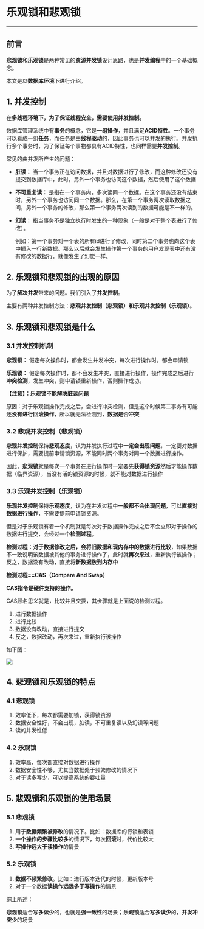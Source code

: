 # 乐观锁和悲观锁

---------------------

## 前言

**悲观锁和乐观锁**是两种常见的**资源并发锁**设计思路，也是**并发编程**中的一个基础概念。

本文是以**数据库环境**下进行介绍。

## 1. 并发控制

在**多线程环境下，为了保证线程安全，需要使用并发控制。**

数据库管理系统中有**事务**的概念，它是**一组操作**，并且满足**ACID特性**。一个事务可以看成一组**任务**，而任务是由**线程驱动**的，因此事务也可以并发的执行。并发执行多个事务时，为了保证每个事物都具有ACID特性，也同样需要**并发控制**。

常见的由并发所产生的问题：

- **脏读：** 当一个事务正在访问数据，并且对数据进行了修改，而这种修改还没有提交到数据库中，此时，另外一个事务也访问这个数据，然后使用了这个数据

- **不可重复读：** 是指在一个事务内，多次读同一个数据。在这个事务还没有结束时，另外一个事务也访问同一个数据。那么，在第一个事务两次读取数据之间，另外一个事务的修改，那么第一个事务两次读到的数据可能是不一样的。

- **幻读：** 指当事务不是独立执行时发生的一种现象（一般是对于整个表进行了修改）。

  例如：第一个事务对一个表的所有id进行了修改，同时第二个事务也向这个表中插入一行新数据。那么以后就会发生操作第一个事务的用户发现表中还有没有修改的数据行，就像发生了幻觉一样。

## 2. 乐观锁和悲观锁的出现的原因

为了**解决并发**带来的问题。我们引入了**并发控制**。

主要有两种并发控制方法：**悲观并发控制（悲观锁）和乐观并发控制（乐观锁）**。

## 3. 乐观锁和悲观锁是什么

### 3.1 并发控制机制

**悲观锁：** 假定每次操作时，都会发生并发冲突，每次进行操作时，都会申请锁

**乐观锁：** 假定每次操作时，都不会发生冲突，直接进行操作，操作完成之后进行**冲突检测**，发生冲突，则申请锁重新操作，否则操作成功。

**【注意】：乐观锁不能解决脏读问题**

原因：对于乐观锁操作完成之后，会进行冲突检测，但是这个时候第二事务有可能还**没有进行回滚操作**，所以就无法检测到，**数据是否冲突**

### 3.2 悲观并发控制（悲观锁）

**悲观并发控制**保持**悲观态度**，认为并发执行过程中**一定会出现问题**，一定要对数据进行保护，需要提前申请锁资源，不能同时两个事务对同一个数据进行操作。

因此，**悲观锁**就是每次一个事务在进行操作时一定要先**获得锁资源**然后才能操作数据（临界资源），当没有活的锁资源的时候，就不能对数据进行操作

### 3.3 乐观并发控制（乐观锁）

**乐观并发控制**保持**乐观态度**，认为在并发过程中**一般都不会出现问题**，可以**直接对数据进行操作**，不需要提前申请锁资源。

但是对于乐观锁有着一个机制就是每次对于数据操作完成之后不会立即对于操作的数据进行提交，会经过一个**检测过程**。

**检测过程：**对于数据修改之后，会将**旧数据和现内存中的数据进行比较**，如果数据不一致说明该数据被其他的事务进行操作了，此时就**再次来过**，重新执行该操作；反之，数据没有改动，直接将**新数据放到内存中**

**检测过程==CAS（Compare And Swap）**

**CAS指令是硬件支持的操作。**

CAS顾名思义就是，比较并且交换，其步骤就是上面说的检测过程。

1. 进行数据操作
2. 进行比较
3. 数据没有改动，直接进行提交
4. 反之，数据改动，再次来过，重新执行该操作

如下图：

<img src="https://ykitty.oss-cn-beijing.aliyuncs.com/photo/%E5%85%B6%E4%BB%96/%E6%82%B2%E8%A7%82%E9%94%81%E5%92%8C%E4%B9%90%E8%A7%82%E9%94%81/CAS.png">

## 4. 悲观锁和乐观锁的特点

### 4.1 悲观锁

1. 效率低下，每次都需要加锁，获得锁资源
2. 数据安全性好，不会出现，脏读，不可重复读以及幻读等问题
3. 读的并发性低

### 4.2 乐观锁

1. 效率高，每次都直接对数据进行操作
2. 数据安全性不够，尤其当数据处于频繁修改的情况下
3. 对于读多写少，可以提高系统的吞吐量

## 5. 悲观锁和乐观锁的使用场景

### 5.1 悲观锁

1. 用于**数据频繁被修改**的情况下。比如：数据库的行锁和表锁
2. **一个操作的步骤比较多**的情况下，每次**回滚**时，代价比较大
3. **写操作远大于读操作**的情景

### 5.2 乐观锁 

1. **数据不频繁修改**。比如：进行版本迭代的时候，更新版本号
2. 对于一个数据**读操作远远多于写操作**的情景

综上所述：

**悲观锁**适合**写多读少**的，也就是**强一致性**的场景；**乐观锁**适合**写多读少**的，**并发冲突少**的场景